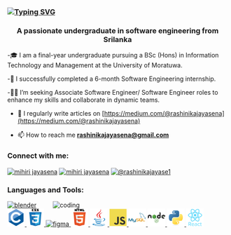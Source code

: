### [![Typing SVG](https://readme-typing-svg.demolab.com?font=Kalam&pause=1000&width=450&lines=Hello+there%2C+I'm+Mihiri+Jayasena+%F0%9F%91%8B;from+Sri+Lanka+%F0%9F%98%8A;Seeking+to+develop+captivating+open-source+projects+%F0%9F%91%80)](https://git.io/typing-svg)


<h3 align="center">A passionate undergraduate in software engineering from Srilanka</h3>

-🎓 I am a final-year undergraduate pursuing a BSc (Hons) in Information Technology and Management at the University of Moratuwa.

-🌱 I successfully completed a 6-month Software Engineering internship.

-👩‍💻 I’m seeking Associate Software Engineer/ Software Engineer roles to enhance my skills and collaborate in dynamic teams.


- 📝 I regularly write articles on [https://medium.com/@rashinikajayasena](https://medium.com/@rashinikajayasena)

- 📫 How to reach me **rashinikajayasena@gmail.com**

  

<h3 align="left">Connect with me:</h3>
<p align="left">
<a href="https://linkedin.com/in/mihiri jayasena" target="blank"><img align="center" src="https://raw.githubusercontent.com/rahuldkjain/github-profile-readme-generator/master/src/images/icons/Social/linked-in-alt.svg" alt="mihiri jayasena" height="30" width="40" /></a>
<a href="https://medium.com/mihiri jayasena" target="blank"><img align="center" src="https://raw.githubusercontent.com/rahuldkjain/github-profile-readme-generator/master/src/images/icons/Social/medium.svg" alt="mihiri jayasena" height="30" width="40" /></a>
<a href="https://www.hackerearth.com/@rashinikajayase1" target="blank"><img align="center" src="https://raw.githubusercontent.com/rahuldkjain/github-profile-readme-generator/master/src/images/icons/Social/hackerearth.svg" alt="@rashinikajayase1" height="30" width="40" /></a>
</p>

<h3 align="left">Languages and Tools:</h3>
<img align="right" alt="coding" width="400" src=https://camo.githubusercontent.com/4aa77ea32aa4d7be626e833b160f3d8923c133cd32c34fefbdc43c8abfcff710/68747470733a2f2f63646e2e6472696262626c652e636f6d2f75736572732f323730343431342f73637265656e73686f74732f373436363930332f6d656469612f62303861623537363331366264343538326665663138396634373163643965352e676966>
<p align="left"> <a href="https://www.blender.org/" target="_blank" rel="noreferrer"> <img src="https://download.blender.org/branding/community/blender_community_badge_white.svg" alt="blender" width="40" height="40"/> </a> <a href="https://www.cprogramming.com/" target="_blank" rel="noreferrer"> <img src="https://raw.githubusercontent.com/devicons/devicon/master/icons/c/c-original.svg" alt="c" width="40" height="40"/> </a> <a href="https://www.w3schools.com/css/" target="_blank" rel="noreferrer"> <img src="https://raw.githubusercontent.com/devicons/devicon/master/icons/css3/css3-original-wordmark.svg" alt="css3" width="40" height="40"/> </a> <a href="https://www.figma.com/" target="_blank" rel="noreferrer"> <img src="https://www.vectorlogo.zone/logos/figma/figma-icon.svg" alt="figma" width="40" height="40"/> </a> <a href="https://www.w3.org/html/" target="_blank" rel="noreferrer"> <img src="https://raw.githubusercontent.com/devicons/devicon/master/icons/html5/html5-original-wordmark.svg" alt="html5" width="40" height="40"/> </a> <a href="https://www.java.com" target="_blank" rel="noreferrer"> <img src="https://raw.githubusercontent.com/devicons/devicon/master/icons/java/java-original.svg" alt="java" width="40" height="40"/> </a> <a href="https://developer.mozilla.org/en-US/docs/Web/JavaScript" target="_blank" rel="noreferrer"> <img src="https://raw.githubusercontent.com/devicons/devicon/master/icons/javascript/javascript-original.svg" alt="javascript" width="40" height="40"/> </a> <a href="https://www.mysql.com/" target="_blank" rel="noreferrer"> <img src="https://raw.githubusercontent.com/devicons/devicon/master/icons/mysql/mysql-original-wordmark.svg" alt="mysql" width="40" height="40"/> </a> <a href="https://nodejs.org" target="_blank" rel="noreferrer"> <img src="https://raw.githubusercontent.com/devicons/devicon/master/icons/nodejs/nodejs-original-wordmark.svg" alt="nodejs" width="40" height="40"/> </a> <a href="https://www.python.org" target="_blank" rel="noreferrer"> <img src="https://raw.githubusercontent.com/devicons/devicon/master/icons/python/python-original.svg" alt="python" width="40" height="40"/> </a> <a href="https://reactjs.org/" target="_blank" rel="noreferrer"> <img src="https://raw.githubusercontent.com/devicons/devicon/master/icons/react/react-original-wordmark.svg" alt="react" width="40" height="40"/> </a> </p>

